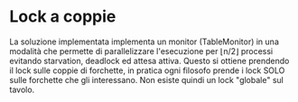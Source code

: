 # Lock a coppie

La soluzione implementata implementa un monitor (TableMonitor) in una modalità
che permette di parallelizzare l'esecuzione per ⌊n/2⌋ processi evitando
starvation, deadlock ed attesa attiva.
Questo si ottiene prendendo il lock sulle coppie di forchette, in pratica
ogni filosofo prende i lock SOLO sulle forchette che gli interessano. Non
esiste quindi un lock "globale" sul tavolo.
